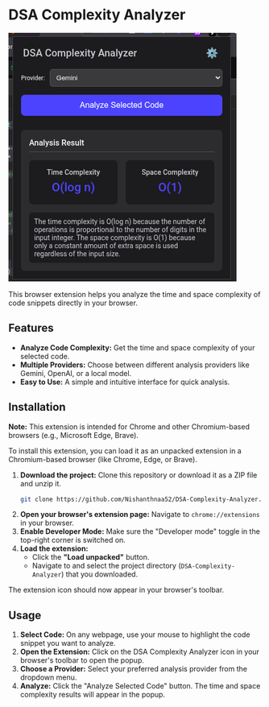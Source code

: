 # DSA Complexity Analyzer

![DSA Complexity Analyzer Interface](DSA_Analyzer_interface.png)

This browser extension helps you analyze the time and space complexity of code snippets directly in your browser.

## Features

*   **Analyze Code Complexity:** Get the time and space complexity of your selected code.
*   **Multiple Providers:** Choose between different analysis providers like Gemini, OpenAI, or a local model.
*   **Easy to Use:** A simple and intuitive interface for quick analysis.

## Installation

**Note:** This extension is intended for Chrome and other Chromium-based browsers (e.g., Microsoft Edge, Brave).

To install this extension, you can load it as an unpacked extension in a Chromium-based browser (like Chrome, Edge, or Brave).

1.  **Download the project:** Clone this repository or download it as a ZIP file and unzip it.
    ```bash
    git clone https://github.com/Nishanthnaa52/DSA-Complexity-Analyzer.git
    ```
2.  **Open your browser's extension page:** Navigate to `chrome://extensions` in your browser.
3.  **Enable Developer Mode:** Make sure the "Developer mode" toggle in the top-right corner is switched on.
4.  **Load the extension:**
    *   Click the **"Load unpacked"** button.
    *   Navigate to and select the project directory (`DSA-Complexity-Analyzer`) that you downloaded.

The extension icon should now appear in your browser's toolbar.

## Usage

1.  **Select Code:** On any webpage, use your mouse to highlight the code snippet you want to analyze.
2.  **Open the Extension:** Click on the DSA Complexity Analyzer icon in your browser's toolbar to open the popup.
3.  **Choose a Provider:** Select your preferred analysis provider from the dropdown menu.
4.  **Analyze:** Click the "Analyze Selected Code" button. The time and space complexity results will appear in the popup.